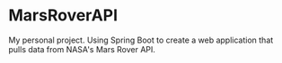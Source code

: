 # MarsRoverAPI
My personal project. Using Spring Boot to create a web application that pulls data from NASA's Mars Rover API.
